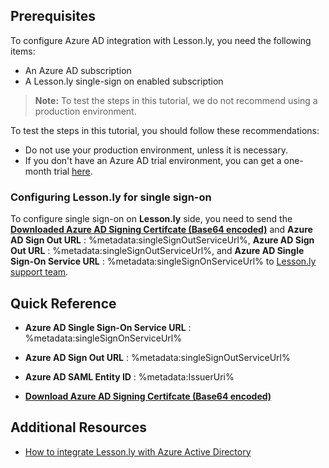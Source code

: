 ## Prerequisites

To configure Azure AD integration with Lesson.ly, you need the following items:

- An Azure AD subscription
- A Lesson.ly single-sign on enabled subscription

> **Note:**
> To test the steps in this tutorial, we do not recommend using a production environment.

To test the steps in this tutorial, you should follow these recommendations:

- Do not use your production environment, unless it is necessary.
- If you don't have an Azure AD trial environment, you can get a one-month trial [here](https://azure.microsoft.com/pricing/free-trial/).

### Configuring Lesson.ly for single sign-on

To configure single sign-on on **Lesson.ly** side, you need to send the **[Downloaded Azure AD Signing Certifcate (Base64 encoded)](%metadata:certificateDownloadBase64Url%)** and **Azure AD Sign Out URL** : %metadata:singleSignOutServiceUrl%, **Azure AD Sign Out URL** : %metadata:singleSignOutServiceUrl%, and **Azure AD Single Sign-On Service URL** : %metadata:singleSignOnServiceUrl% to [Lesson.ly support team](mailto:hello@lessonly.com).

## Quick Reference

* **Azure AD Single Sign-On Service URL** : %metadata:singleSignOnServiceUrl%

* **Azure AD Sign Out URL** : %metadata:singleSignOutServiceUrl%

* **Azure AD SAML Entity ID** : %metadata:IssuerUri%

* **[Download Azure AD Signing Certifcate (Base64 encoded)](%metadata:certificateDownloadBase64Url%)**

## Additional Resources

* [How to integrate Lesson.ly with Azure Active Directory](https://docs.microsoft.com/azure/active-directory/active-directory-saas-lessonly-tutorial)
